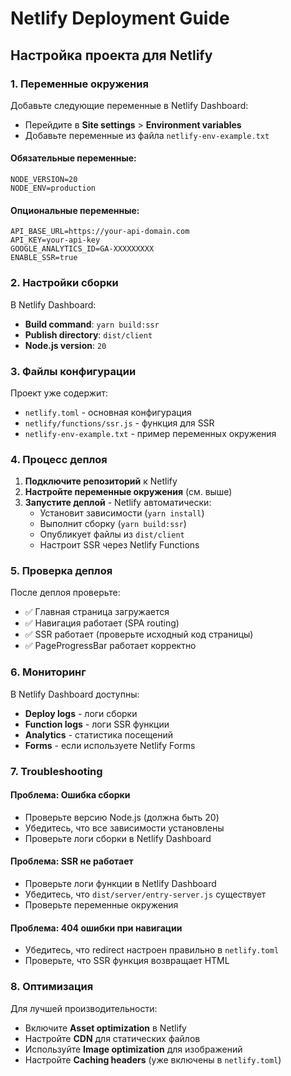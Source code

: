 # Netlify Deployment Guide

## Настройка проекта для Netlify

### 1. Переменные окружения

Добавьте следующие переменные в Netlify Dashboard:

- Перейдите в **Site settings** > **Environment variables**
- Добавьте переменные из файла `netlify-env-example.txt`

#### Обязательные переменные:

```
NODE_VERSION=20
NODE_ENV=production
```

#### Опциональные переменные:

```
API_BASE_URL=https://your-api-domain.com
API_KEY=your-api-key
GOOGLE_ANALYTICS_ID=GA-XXXXXXXXX
ENABLE_SSR=true
```

### 2. Настройки сборки

В Netlify Dashboard:

- **Build command**: `yarn build:ssr`
- **Publish directory**: `dist/client`
- **Node.js version**: `20`

### 3. Файлы конфигурации

Проект уже содержит:

- `netlify.toml` - основная конфигурация
- `netlify/functions/ssr.js` - функция для SSR
- `netlify-env-example.txt` - пример переменных окружения

### 4. Процесс деплоя

1. **Подключите репозиторий** к Netlify
2. **Настройте переменные окружения** (см. выше)
3. **Запустите деплой** - Netlify автоматически:
   - Установит зависимости (`yarn install`)
   - Выполнит сборку (`yarn build:ssr`)
   - Опубликует файлы из `dist/client`
   - Настроит SSR через Netlify Functions

### 5. Проверка деплоя

После деплоя проверьте:

- ✅ Главная страница загружается
- ✅ Навигация работает (SPA routing)
- ✅ SSR работает (проверьте исходный код страницы)
- ✅ PageProgressBar работает корректно

### 6. Мониторинг

В Netlify Dashboard доступны:

- **Deploy logs** - логи сборки
- **Function logs** - логи SSR функции
- **Analytics** - статистика посещений
- **Forms** - если используете Netlify Forms

### 7. Troubleshooting

#### Проблема: Ошибка сборки

- Проверьте версию Node.js (должна быть 20)
- Убедитесь, что все зависимости установлены
- Проверьте логи сборки в Netlify Dashboard

#### Проблема: SSR не работает

- Проверьте логи функции в Netlify Dashboard
- Убедитесь, что `dist/server/entry-server.js` существует
- Проверьте переменные окружения

#### Проблема: 404 ошибки при навигации

- Убедитесь, что redirect настроен правильно в `netlify.toml`
- Проверьте, что SSR функция возвращает HTML

### 8. Оптимизация

Для лучшей производительности:

- Включите **Asset optimization** в Netlify
- Настройте **CDN** для статических файлов
- Используйте **Image optimization** для изображений
- Настройте **Caching headers** (уже включены в `netlify.toml`)
